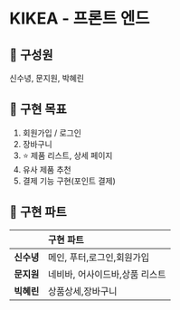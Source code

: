 # KIKEA - 프론트 엔드

## 📌 구성원

신수녕, 문지원, 박혜린

## 📌 구현 목표

1. 회원가입 / 로그인
1. 장바구니
1. ⭐️ 제품 리스트, 상세 페이지
1. 유사 제품 추천
1. 결제 기능 구현(포인트 결제)

## 📌 구현 파트

|               | 구현 파트          |
| :-----------: | :----------------- |
| <b>신수녕</b> | 메인, 푸터,로그인,회원가입         |
| <b>문지원</b> | 네비바, 어사이드바,상품 리스트|
| <b>빅혜린</b> | 상품상세,장바구니           |
